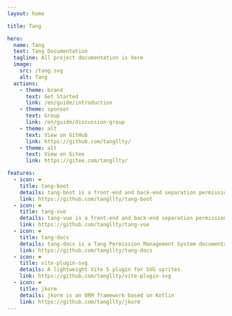```yaml
---
layout: home

title: Tang

hero:
  name: Tang
  text: Tang Documentation
  tagline: All project documentation is here
  image:
    src: /tang.svg
    alt: Tang
  actions:
    - theme: brand
      text: Get Started
      link: /en/guide/introduction
    - theme: sponsor
      text: Group
      link: /en/guide/discussion-group
    - theme: alt
      text: View on GitHub
      link: https://github.com/tangllty/
    - theme: alt
      text: View on Gitee
      link: https://gitee.com/tangllty/

features:
  - icon: ❤️
    title: tang-boot
    details: tang-boot is a front-end and back-end separation permission management system based on Spring Boot3 + Spring Security + MyBatis + Redis + Jwt
    link: https://github.com/tangllty/tang-boot
  - icon: ❤️
    title: tang-vue
    details: tang-vue is a front-end and back-end separation permission management system based on Vue3 + Vite4 + Vue Router4 + TypeScript + Pinia + Element Plus
    link: https://github.com/tangllty/tang-vue
  - icon: ❤️
    title: tang-docs
    details: tang-docs is a Tang Permission Management System documentation based on VitePress
    link: https://github.com/tangllty/tang-docs
  - icon: ❤️
    title: vite-plugin-svg
    details: A lightweight Vite 5 plugin for SVG sprites.
    link: https://github.com/tangllty/vite-plugin-svg
  - icon: ❤️
    title: jkorm
    details: jkorm is an ORM framework based on Kotlin
    link: https://github.com/tangllty/jkorm
---
```


<style>
:root {
  --vp-home-hero-name-color: transparent;
  --vp-home-hero-name-background: -webkit-linear-gradient(120deg, #bd34fe 30%, #41d1ff);

  --vp-home-hero-image-background-image: linear-gradient(-45deg, #bd34fe 50%, #47caff 50%);
  --vp-home-hero-image-filter: blur(44px);
}

@media (min-width: 640px) {
  :root {
    --vp-home-hero-image-filter: blur(56px);
  }
}

@media (min-width: 960px) {
  :root {
    --vp-home-hero-image-filter: blur(68px);
  }
}
</style>
